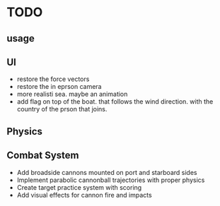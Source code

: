 # TODO

## usage


## UI
- restore the force vectors
- restore the in eprson camera
- more realisti sea. maybe an animation
- add flag on top of the boat. that follows the wind direction. with the country of the prson that joins.


## Physics


## Combat System
- Add broadside cannons mounted on port and starboard sides
- Implement parabolic cannonball trajectories with proper physics
- Create target practice system with scoring
- Add visual effects for cannon fire and impacts